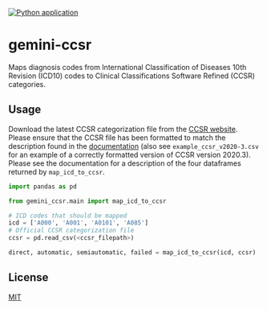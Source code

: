 [![Python application](https://github.com/GEMINI-Medicine/gemini-ccsr/actions/workflows/python-app.yml/badge.svg)](https://github.com/GEMINI-Medicine/gemini-ccsr/actions/workflows/python-app.yml)

# gemini-ccsr
Maps diagnosis codes from International Classification of Diseases 10th Revision (ICD10) codes to Clinical Classifications Software Refined (CCSR) categories. 

## Usage

Download the latest CCSR categorization file from the [CCSR website](https://www.hcup-us.ahrq.gov/toolssoftware/ccsr/dxccsr.jsp). Please ensure that the CCSR file has been formatted to match the description found in the [documentation](https://github.com/GEMINI-Medicine/gemini-ccsr/blob/master/docs/build/html/index.html) (also see `example_ccsr_v2020-3.csv` for an example of a correctly formatted version of CCSR version 2020.3). Please see the documentation for a description of the four dataframes returned by `map_icd_to_ccsr`.

```python
import pandas as pd

from gemini_ccsr.main import map_icd_to_ccsr

# ICD codes that should be mapped
icd = ['A000', 'A001', 'A0101', 'A085']
# Official CCSR categorization file
ccsr = pd.read_csv(<ccsr_filepath>)

direct, automatic, semiautomatic, failed = map_icd_to_ccsr(icd, ccsr)
```

## License
[MIT](https://choosealicense.com/licenses/mit/)
